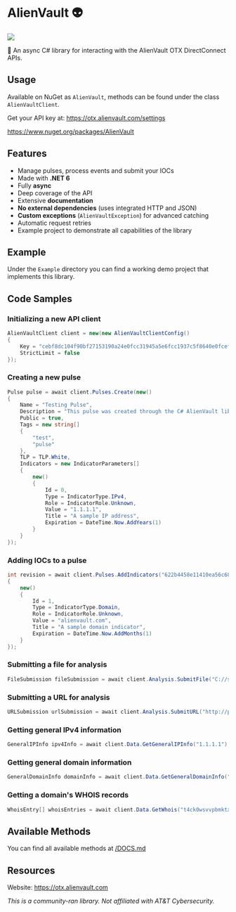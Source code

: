 ﻿# AlienVault 👽

![](https://raw.githubusercontent.com/actually-akac/AlienVault/master/AlienVault/banner.png)

👾 An async C# library for interacting with the AlienVault OTX DirectConnect APIs.

## Usage
Available on NuGet as `AlienVault`, methods can be found under the class `AlienVaultClient`.

Get your API key at: https://otx.alienvault.com/settings

https://www.nuget.org/packages/AlienVault

## Features
- Manage pulses, process events and submit your IOCs
- Made with **.NET 6**
- Fully **async**
- Deep coverage of the API
- Extensive **documentation**
- **No external dependencies** (uses integrated HTTP and JSON)
- **Custom exceptions** (`AlienVaultException`) for advanced catching
- Automatic request retries
- Example project to demonstrate all capabilities of the library

## Example
Under the `Example` directory you can find a working demo project that implements this library.

## Code Samples

### Initializing a new API client
```csharp
AlienVaultClient client = new(new AlienVaultClientConfig()
{
    Key = "cebf8dc104f90bf27153190a24e0fcc31945a5e6fcc1937c5f8640e0fcefc0ec",
    StrictLimit = false
});
```

### Creating a new pulse
```csharp
Pulse pulse = await client.Pulses.Create(new()
{
    Name = "Testing Pulse",
    Description = "This pulse was created through the C# AlienVault library!",
    Public = true,
    Tags = new string[]
    {
        "test",
        "pulse"
    },
    TLP = TLP.White,
    Indicators = new IndicatorParameters[]
    {
        new()
        {
            Id = 0,
            Type = IndicatorType.IPv4,
            Role = IndicatorRole.Unknown,
            Value = "1.1.1.1",
            Title = "A sample IP address",
            Expiration = DateTime.Now.AddYears(1)
        }
    }
});
```

### Adding IOCs to a pulse
```csharp
int revision = await client.Pulses.AddIndicators("622b4458e11410ea56c68052", new IndicatorParameters[]
{
    new()
    {
        Id = 1,
        Type = IndicatorType.Domain,
        Role = IndicatorRole.Unknown,
        Value = "alienvault.com",
        Title = "A sample domain indicator",
        Expiration = DateTime.Now.AddMonths(1)
    }
});
```

### Submitting a file for analysis
```csharp
FileSubmission fileSubmission = await client.Analysis.SubmitFile("C://sample.exe");
```

### Submitting a URL for analysis
```csharp
URLSubmission urlSubmission = await client.Analysis.SubmitURL("http://pzxdvpao.ml/");
```

### Getting general IPv4 information
```csharp
GeneralIPInfo ipv4Info = await client.Data.GetGeneralIPInfo("1.1.1.1");
```

### Getting general domain information
```csharp
GeneralDomainInfo domainInfo = await client.Data.GetGeneralDomainInfo("example.com");
```

### Getting a domain's WHOIS records
```csharp
WhoisEntry[] whoisEntries = await client.Data.GetWhois("t4ck0wsvvpbmktxzluyee11uce27kbct.nl");
```

## Available Methods

You can find all available methods at [/DOCS.md](https://github.com/actually-akac/AlienVault/blob/master/DOCS.md)

## Resources
Website: https://otx.alienvault.com

*This is a community-ran library. Not affiliated with AT&T Cybersecurity.*